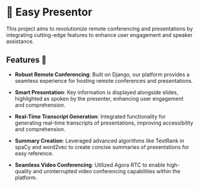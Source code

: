 # 🚀 Easy Presentor

This project aims to revolutionize remote conferencing and presentations by integrating cutting-edge features to enhance user engagement and speaker assistance.

## Features 🌟

- **Robust Remote Conferencing**: Built on Django, our platform provides a seamless experience for hosting remote conferences and presentations.
  
- **Smart Presentation**: Key information is displayed alongside slides, highlighted as spoken by the presenter, enhancing user engagement and comprehension.
  
- **Real-Time Transcript Generation**: Integrated functionality for generating real-time transcripts of presentations, improving accessibility and comprehension.
  
- **Summary Creation**: Leveraged advanced algorithms like TextRank in spaCy and word2vec to create concise summaries of presentations for easy reference.
  
- **Seamless Video Conferencing**: Utilized Agora RTC to enable high-quality and uninterrupted video conferencing capabilities within the platform.
